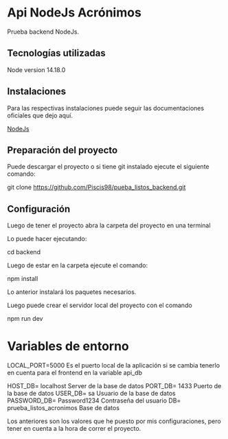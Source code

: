 # Api NodeJs Acrónimos

Prueba backend NodeJs.

## Tecnologías utilizadas

Node version 14.18.0

## Instalaciones

Para las respectivas instalaciones puede seguir las documentaciones oficiales que dejo aquí.

[NodeJs](https://nodejs.org/es/download/)

## Preparación del proyecto

Puede descargar el proyecto o si tiene git instalado ejecute el siguiente comando:

git clone https://github.com/Piscis98/pueba_listos_backend.git

## Configuración

Luego de tener el proyecto abra la carpeta del proyecto en una terminal  

Lo puede hacer ejecutando:

cd backend

Luego de estar en la carpeta ejecute el comando:

npm install

Lo anterior instalará los paquetes necesarios.

Luego puede crear el servidor local del proyecto con el comando

npm run dev

# Variables de entorno

LOCAL_PORT=5000 Es el puerto local de la aplicación si se cambia tenerlo en cuenta para el frontend en la variable api_db

HOST_DB= localhost Server de la base de datos
PORT_DB= 1433 Puerto de la base de datos
USER_DB= sa Usuario de la base de datos
PASSWORD_DB= Password1234 Contraseña del usuario
DB= prueba_listos_acronimos Base de datos 

Los anteriores son los valores que he puesto por mis configuraciones, pero tener en cuenta a la hora de correr el proyecto.
